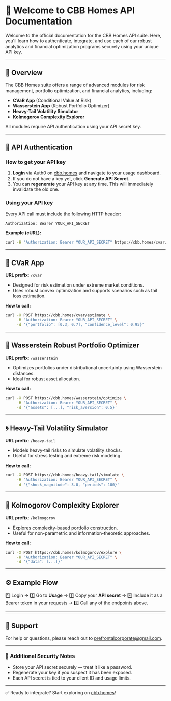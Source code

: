 # 📄 Welcome to CBB Homes API Documentation

Welcome to the official documentation for the CBB Homes API suite. Here, you'll learn how to authenticate, integrate, and use each of our robust analytics and financial optimization programs securely using your unique API key.

---

## 🎯 Overview

The CBB Homes suite offers a range of advanced modules for risk management, portfolio optimization, and financial analytics, including:

* **CVaR App** (Conditional Value at Risk)
* **Wasserstein App** (Robust Portfolio Optimizer)
* **Heavy-Tail Volatility Simulator**
* **Kolmogorov Complexity Explorer**

All modules require API authentication using your API secret key.

---

## 🔑 API Authentication

### How to get your API key

1. **Login** via Auth0 on [cbb.homes](https://cbb.homes) and navigate to your usage dashboard.
2. If you do not have a key yet, click **Generate API Secret**.
3. You can **regenerate** your API key at any time. This will immediately invalidate the old one.

### Using your API key

Every API call must include the following HTTP header:

```http
Authorization: Bearer YOUR_API_SECRET
```

**Example (cURL):**

```bash
curl -H "Authorization: Bearer YOUR_API_SECRET" https://cbb.homes/cvar/some_endpoint
```

---

## 💼 CVaR App

**URL prefix**: `/cvar`

* Designed for risk estimation under extreme market conditions.
* Uses robust convex optimization and supports scenarios such as tail loss estimation.

**How to call:**

```bash
curl -X POST https://cbb.homes/cvar/estimate \
     -H "Authorization: Bearer YOUR_API_SECRET" \
     -d '{"portfolio": [0.3, 0.7], "confidence_level": 0.95}'
```

---

## 🌊 Wasserstein Robust Portfolio Optimizer

**URL prefix**: `/wasserstein`

* Optimizes portfolios under distributional uncertainty using Wasserstein distances.
* Ideal for robust asset allocation.

**How to call:**

```bash
curl -X POST https://cbb.homes/wasserstein/optimize \
     -H "Authorization: Bearer YOUR_API_SECRET" \
     -d '{"assets": [...], "risk_aversion": 0.5}'
```

---

## 🌀 Heavy-Tail Volatility Simulator

**URL prefix**: `/heavy-tail`

* Models heavy-tail risks to simulate volatility shocks.
* Useful for stress testing and extreme risk modeling.

**How to call:**

```bash
curl -X POST https://cbb.homes/heavy-tail/simulate \
     -H "Authorization: Bearer YOUR_API_SECRET" \
     -d '{"shock_magnitude": 3.0, "periods": 100}'
```

---

## 🧩 Kolmogorov Complexity Explorer

**URL prefix**: `/kolmogorov`

* Explores complexity-based portfolio construction.
* Useful for non-parametric and information-theoretic approaches.

**How to call:**

```bash
curl -X POST https://cbb.homes/kolmogorov/explore \
     -H "Authorization: Bearer YOUR_API_SECRET" \
     -d '{"data": [...]}'
```

---

## ⚙️ Example Flow

1️⃣ Login →
2️⃣ Go to **Usage** →
3️⃣ Copy your **API secret** →
4️⃣ Include it as a Bearer token in your requests →
5️⃣ Call any of the endpoints above.

---

## 💬 Support

For help or questions, please reach out to [prefrontalcorporate@gmail.com](mailto:prefrontalcorporate@gmail.com).

---

### 📝 Additional Security Notes

* Store your API secret securely — treat it like a password.
* Regenerate your key if you suspect it has been exposed.
* Each API secret is tied to your client ID and usage limits.

---

✅ Ready to integrate? Start exploring on [cbb.homes](https://cbb.homes)!
